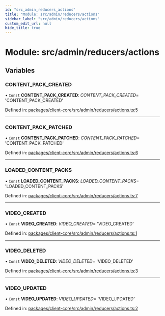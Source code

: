 ```yaml
---
id: "src_admin_reducers_actions"
title: "Module: src/admin/reducers/actions"
sidebar_label: "src/admin/reducers/actions"
custom_edit_url: null
hide_title: true
---
```


# Module: src/admin/reducers/actions

## Variables

### CONTENT\_PACK\_CREATED

• `Const` **CONTENT\_PACK\_CREATED**: *CONTENT_PACK_CREATED*= 'CONTENT\_PACK\_CREATED'

Defined in: [packages/client-core/src/admin/reducers/actions.ts:5](https://github.com/xr3ngine/xr3ngine/blob/65dfcf39a/packages/client-core/src/admin/reducers/actions.ts#L5)

___

### CONTENT\_PACK\_PATCHED

• `Const` **CONTENT\_PACK\_PATCHED**: *CONTENT_PACK_PATCHED*= 'CONTENT\_PACK\_PATCHED'

Defined in: [packages/client-core/src/admin/reducers/actions.ts:6](https://github.com/xr3ngine/xr3ngine/blob/65dfcf39a/packages/client-core/src/admin/reducers/actions.ts#L6)

___

### LOADED\_CONTENT\_PACKS

• `Const` **LOADED\_CONTENT\_PACKS**: *LOADED_CONTENT_PACKS*= 'LOADED\_CONTENT\_PACKS'

Defined in: [packages/client-core/src/admin/reducers/actions.ts:7](https://github.com/xr3ngine/xr3ngine/blob/65dfcf39a/packages/client-core/src/admin/reducers/actions.ts#L7)

___

### VIDEO\_CREATED

• `Const` **VIDEO\_CREATED**: *VIDEO_CREATED*= 'VIDEO\_CREATED'

Defined in: [packages/client-core/src/admin/reducers/actions.ts:1](https://github.com/xr3ngine/xr3ngine/blob/65dfcf39a/packages/client-core/src/admin/reducers/actions.ts#L1)

___

### VIDEO\_DELETED

• `Const` **VIDEO\_DELETED**: *VIDEO_DELETED*= 'VIDEO\_DELETED'

Defined in: [packages/client-core/src/admin/reducers/actions.ts:3](https://github.com/xr3ngine/xr3ngine/blob/65dfcf39a/packages/client-core/src/admin/reducers/actions.ts#L3)

___

### VIDEO\_UPDATED

• `Const` **VIDEO\_UPDATED**: *VIDEO_UPDATED*= 'VIDEO\_UPDATED'

Defined in: [packages/client-core/src/admin/reducers/actions.ts:2](https://github.com/xr3ngine/xr3ngine/blob/65dfcf39a/packages/client-core/src/admin/reducers/actions.ts#L2)
